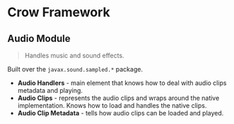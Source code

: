 # Crow Framework
## Audio Module

> Handles music and sound effects.

Built over the `javax.sound.sampled.*` package.

- **Audio Handlers** - main element that knows how to deal with audio clips metadata and playing.
- **Audio Clips** - represents the audio clips and wraps around the native implementation. Knows how to load and handles the
native clips.
- **Audio Clip Metadata** - tells how audio clips can be loaded and played.